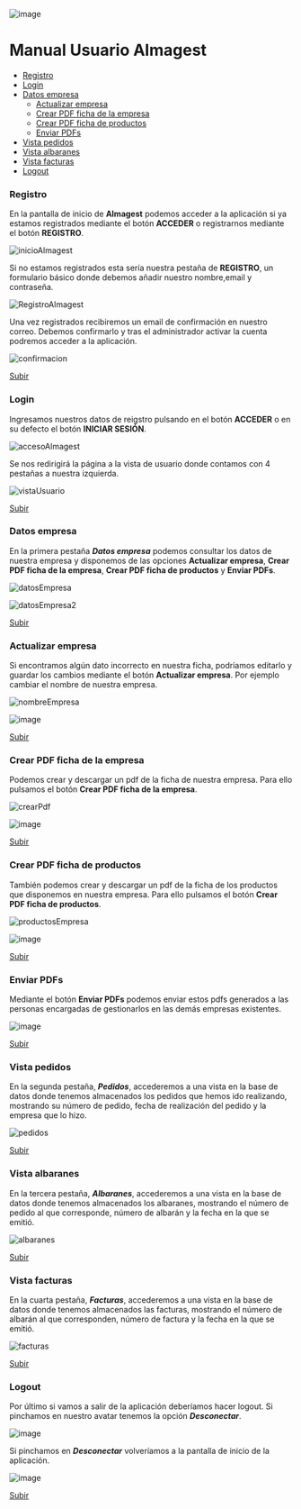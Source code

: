 ![image](https://user-images.githubusercontent.com/93120404/155341359-0b3db2ff-4fe2-4909-b1ed-ab5e67e0fd1c.png)

<a name="top"></a>
# Manual Usuario Almagest

* [Registro](#item1)
* [Login](#item2)
* [Datos empresa](#item3)
  * [Actualizar empresa](#item3.1)  
  * [Crear PDF ficha de la empresa](#item3.2)  
  * [Crear PDF ficha de productos](#item3.3)  
  * [Enviar PDFs](#item3.4)  
* [Vista pedidos](#item4)
* [Vista albaranes](#item5)
* [Vista facturas](#item6)
* [Logout](#item7)

<a name="item1"></a>
### Registro

En la pantalla de inicio de **Almagest** podemos acceder a la aplicación si ya estamos registrados mediante el botón **ACCEDER** o registrarnos mediante el botón **REGISTRO**.

![inicioAlmagest](https://user-images.githubusercontent.com/93120404/155229643-b67e9c52-2a78-4262-80a0-73c1d05ae286.png)

Si no estamos registrados esta sería nuestra pestaña de **REGISTRO**, un formulario básico donde debemos añadir nuestro nombre,email y contraseña.

![RegistroAlmagest](https://user-images.githubusercontent.com/93120404/155230000-1bfca47b-759c-4748-afb4-42801f93ef41.png)

Una vez registrados recibiremos un email de confirmación en nuestro correo. Debemos confirmarlo y tras el administrador activar la cuenta podremos acceder a la aplicación.

![confirmacion](https://user-images.githubusercontent.com/93120404/155230518-804cc1c4-b43e-4962-a342-4a045861c01f.png)

[Subir](#top)

<a name="item2"></a>
### Login

Ingresamos nuestros datos de reigstro pulsando en el botón **ACCEDER** o en su defecto el botón **INICIAR SESIÓN**.

![accesoAlmagest](https://user-images.githubusercontent.com/93120404/155229690-a03135b8-b201-4f46-89f4-8879a738eb77.png)

Se nos redirigirá la página a la vista de usuario donde contamos con 4 pestañas a nuestra izquierda.

![vistaUsuario](https://user-images.githubusercontent.com/93120404/155230051-4a6647c7-a21f-4a1b-8a3f-c7cba3390802.png)

[Subir](#top)

<a name="item3"></a>
### Datos empresa

En la primera pestaña ***Datos empresa*** podemos consultar los datos de nuestra empresa y disponemos de las opciones **Actualizar empresa**, **Crear PDF ficha de la empresa**, **Crear PDF ficha de productos** y **Enviar PDFs**.

![datosEmpresa](https://user-images.githubusercontent.com/93120404/155229751-69f153c8-b2be-4f5a-bba6-77a6a81e50e8.png)

![datosEmpresa2](https://user-images.githubusercontent.com/93120404/155229773-752eda29-3377-46cc-96da-12bbc4698099.png)

[Subir](#top)

<a name="item3.1"></a>
### Actualizar empresa

Si encontramos algún dato incorrecto en nuestra ficha, podríamos editarlo y guardar los cambios mediante el botón **Actualizar empresa**.
Por ejemplo cambiar el nombre de nuestra empresa.

![nombreEmpresa](https://user-images.githubusercontent.com/93120404/155229847-55a1e9f1-9794-4ba7-8c8a-110aa9e73d32.png)

![image](https://user-images.githubusercontent.com/93120404/155335107-8b3e58e2-99f7-4d23-b9fb-83aed2a0a78f.png)

[Subir](#top)

<a name="item3.2"></a>
### Crear PDF ficha de la empresa

Podemos crear y descargar un pdf de la ficha de nuestra empresa. Para ello pulsamos el botón **Crear PDF ficha de la empresa**.

![crearPdf](https://user-images.githubusercontent.com/93120404/155229909-64c76e83-5f5c-4b0f-b5a3-39fd621165f1.png)

![image](https://user-images.githubusercontent.com/93120404/155336922-978bbcd8-f360-4eff-8fdf-f91920e31d49.png)

[Subir](#top)

<a name="item3.3"></a>
### Crear PDF ficha de productos

También podemos crear y descargar un pdf de la ficha de los productos que disponemos en nuestra empresa. Para ello pulsamos el botón **Crear PDF ficha de productos**.

![productosEmpresa](https://user-images.githubusercontent.com/93120404/155229961-3dd025ba-d094-4e95-9c4f-4c42ab8c91d3.png)

![image](https://user-images.githubusercontent.com/93120404/155337010-5e349d4d-a3cc-4240-a500-f59bf26939c7.png)

[Subir](#top)

<a name="item3.4"></a>
### Enviar PDFs

Mediante el botón **Enviar PDFs** podemos enviar estos pdfs generados a las personas encargadas de gestionarlos en las demás empresas existentes.

![image](https://user-images.githubusercontent.com/93120404/155337110-0405f0bf-b08c-4ea7-b0d0-48ed42f292eb.png)

[Subir](#top)

<a name="item4"></a>
### Vista pedidos

En la segunda pestaña, ***Pedidos***, accederemos a una vista en la base de datos donde tenemos almacenados los pedidos que hemos ido realizando, mostrando su número de pedido, fecha de realización del pedido y la empresa que lo hizo.

![pedidos](https://user-images.githubusercontent.com/93120404/155230121-2b948926-0afc-4a71-a60c-1769e93cc212.png)

[Subir](#top)

<a name="item5"></a>
### Vista albaranes

En la tercera pestaña, ***Albaranes***, accederemos a una vista en la base de datos donde tenemos almacenados los albaranes, mostrando el número de pedido al que corresponde, número de albarán y la fecha en la que se emitió.

![albaranes](https://user-images.githubusercontent.com/93120404/155230158-8f7df511-62bf-4261-8d72-1bf6056a8bff.png)

[Subir](#top)

<a name="item6"></a>
### Vista facturas

En la cuarta pestaña, ***Facturas***, accederemos a una vista en la base de datos donde tenemos almacenados las facturas, mostrando el número de albarán al que corresponden, número de factura y la fecha en la que se emitió.

![facturas](https://user-images.githubusercontent.com/93120404/155230169-21828f22-85db-4ede-b990-8815a6f4e55d.png)

[Subir](#top)

<a name="item7"></a>
### Logout

Por último si vamos a salir de la aplicación deberíamos hacer logout. Si pinchamos en nuestro avatar tenemos la opción ***Desconectar***.

![image](https://user-images.githubusercontent.com/93120404/155338402-cc7439b0-78ff-4d76-a296-b3bb6bed9710.png)

Si pinchamos en ***Desconectar*** volveríamos a la pantalla de inicio de la aplicación.

![image](https://user-images.githubusercontent.com/93120404/155339198-5123e131-e51e-42fe-9229-4058edb71818.png)

[Subir](#top)
